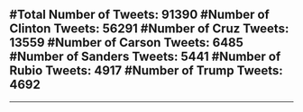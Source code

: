 #Total Number of Tweets: 91390 
#Number of Clinton Tweets: 56291
#Number of Cruz Tweets: 13559
#Number of Carson Tweets: 6485
#Number of Sanders Tweets: 5441
#Number of Rubio Tweets: 4917
#Number of Trump Tweets: 4692
---
---

